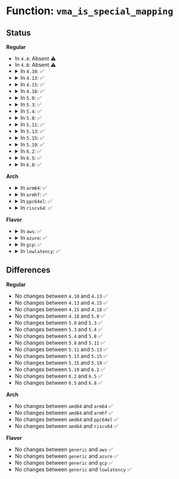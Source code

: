 # Function: <code>vma_is_special_mapping</code>

## Status
<b>Regular</b>
<ul>
<li>
In <code>4.4</code>: Absent ⚠️
</li>
<li>
In <code>4.8</code>: Absent ⚠️
</li>
<li>
<details>
<summary>In <code>4.10</code>: ✅</summary>

```c
bool vma_is_special_mapping(const struct vm_area_struct *vma, const struct vm_special_mapping *sm);
```

**Collision:** Unique Global

**Inline:** No

**Transformation:** False

**Instances:**

```
In mm/mmap.c (ffffffff811f4300)
Location: mm/mmap.c:3236
Inline: False
Direct callers:
  - arch/x86/entry/vdso/vma.c:map_vdso_once
  - arch/x86/entry/vdso/vma.c:map_vdso_once
```
**Symbols:**

```
ffffffff811f4300-ffffffff811f4335: vma_is_special_mapping (STB_GLOBAL)
```
</details>
</li>
<li>
<details>
<summary>In <code>4.13</code>: ✅</summary>

```c
bool vma_is_special_mapping(const struct vm_area_struct *vma, const struct vm_special_mapping *sm);
```

**Collision:** Unique Global

**Inline:** No

**Transformation:** False

**Instances:**

```
In mm/mmap.c (ffffffff811ff280)
Location: mm/mmap.c:3293
Inline: False
Direct callers:
  - arch/x86/entry/vdso/vma.c:map_vdso_once
  - arch/x86/entry/vdso/vma.c:map_vdso_once
```
**Symbols:**

```
ffffffff811ff280-ffffffff811ff2b5: vma_is_special_mapping (STB_GLOBAL)
```
</details>
</li>
<li>
<details>
<summary>In <code>4.15</code>: ✅</summary>

```c
bool vma_is_special_mapping(const struct vm_area_struct *vma, const struct vm_special_mapping *sm);
```

**Collision:** Unique Global

**Inline:** No

**Transformation:** False

**Instances:**

```
In mm/mmap.c (ffffffff81217880)
Location: mm/mmap.c:3336
Inline: False
Direct callers:
  - arch/x86/entry/vdso/vma.c:map_vdso_once
  - arch/x86/entry/vdso/vma.c:map_vdso_once
```
**Symbols:**

```
ffffffff81217880-ffffffff812178b5: vma_is_special_mapping (STB_GLOBAL)
```
</details>
</li>
<li>
<details>
<summary>In <code>4.18</code>: ✅</summary>

```c
bool vma_is_special_mapping(const struct vm_area_struct *vma, const struct vm_special_mapping *sm);
```

**Collision:** Unique Global

**Inline:** No

**Transformation:** False

**Instances:**

```
In mm/mmap.c (ffffffff81238bd0)
Location: mm/mmap.c:3391
Inline: False
Direct callers:
  - arch/x86/entry/vdso/vma.c:map_vdso_once
  - arch/x86/entry/vdso/vma.c:map_vdso_once
```
**Symbols:**

```
ffffffff81238bd0-ffffffff81238c05: vma_is_special_mapping (STB_GLOBAL)
```
</details>
</li>
<li>
<details>
<summary>In <code>5.0</code>: ✅</summary>

```c
bool vma_is_special_mapping(const struct vm_area_struct *vma, const struct vm_special_mapping *sm);
```

**Collision:** Unique Global

**Inline:** No

**Transformation:** False

**Instances:**

```
In mm/mmap.c (ffffffff8124c590)
Location: mm/mmap.c:3435
Inline: False
Direct callers:
  - arch/x86/entry/vdso/vma.c:map_vdso_once
  - arch/x86/entry/vdso/vma.c:map_vdso_once
```
**Symbols:**

```
ffffffff8124c590-ffffffff8124c5c5: vma_is_special_mapping (STB_GLOBAL)
```
</details>
</li>
<li>
<details>
<summary>In <code>5.3</code>: ✅</summary>

```c
bool vma_is_special_mapping(const struct vm_area_struct *vma, const struct vm_special_mapping *sm);
```

**Collision:** Unique Global

**Inline:** No

**Transformation:** False

**Instances:**

```
In mm/mmap.c (ffffffff8125e9c0)
Location: mm/mmap.c:3441
Inline: False
Direct callers:
  - arch/x86/entry/vdso/vma.c:map_vdso_once
  - arch/x86/entry/vdso/vma.c:map_vdso_once
```
**Symbols:**

```
ffffffff8125e9c0-ffffffff8125e9f5: vma_is_special_mapping (STB_GLOBAL)
```
</details>
</li>
<li>
<details>
<summary>In <code>5.4</code>: ✅</summary>

```c
bool vma_is_special_mapping(const struct vm_area_struct *vma, const struct vm_special_mapping *sm);
```

**Collision:** Unique Global

**Inline:** No

**Transformation:** False

**Instances:**

```
In mm/mmap.c (ffffffff8126d1d0)
Location: mm/mmap.c:3447
Inline: False
Direct callers:
  - arch/x86/entry/vdso/vma.c:map_vdso_once
  - arch/x86/entry/vdso/vma.c:map_vdso_once
```
**Symbols:**

```
ffffffff8126d1d0-ffffffff8126d205: vma_is_special_mapping (STB_GLOBAL)
```
</details>
</li>
<li>
<details>
<summary>In <code>5.8</code>: ✅</summary>

```c
bool vma_is_special_mapping(const struct vm_area_struct *vma, const struct vm_special_mapping *sm);
```

**Collision:** Unique Global

**Inline:** No

**Transformation:** False

**Instances:**

```
In mm/mmap.c (ffffffff8129d3d0)
Location: mm/mmap.c:3461
Inline: False
Direct callers:
  - arch/x86/entry/vdso/vma.c:map_vdso_once
  - arch/x86/entry/vdso/vma.c:map_vdso_once
  - arch/x86/entry/vdso/vma.c:vdso_join_timens
```
**Symbols:**

```
ffffffff8129d3d0-ffffffff8129d405: vma_is_special_mapping (STB_GLOBAL)
```
</details>
</li>
<li>
<details>
<summary>In <code>5.11</code>: ✅</summary>

```c
bool vma_is_special_mapping(const struct vm_area_struct *vma, const struct vm_special_mapping *sm);
```

**Collision:** Unique Global

**Inline:** No

**Transformation:** False

**Instances:**

```
In mm/mmap.c (ffffffff812a87d0)
Location: mm/mmap.c:3535
Inline: False
Direct callers:
  - arch/x86/entry/vdso/vma.c:map_vdso_once
  - arch/x86/entry/vdso/vma.c:map_vdso_once
  - arch/x86/entry/vdso/vma.c:vdso_join_timens
```
**Symbols:**

```
ffffffff812a87d0-ffffffff812a8805: vma_is_special_mapping (STB_GLOBAL)
```
</details>
</li>
<li>
<details>
<summary>In <code>5.13</code>: ✅</summary>

```c
bool vma_is_special_mapping(const struct vm_area_struct *vma, const struct vm_special_mapping *sm);
```

**Collision:** Unique Global

**Inline:** No

**Transformation:** False

**Instances:**

```
In mm/mmap.c (ffffffff812adc80)
Location: mm/mmap.c:3502
Inline: False
Direct callers:
  - arch/x86/entry/vdso/vma.c:map_vdso_once
  - arch/x86/entry/vdso/vma.c:map_vdso_once
  - arch/x86/entry/vdso/vma.c:vdso_join_timens
```
**Symbols:**

```
ffffffff812adc80-ffffffff812adcb5: vma_is_special_mapping (STB_GLOBAL)
```
</details>
</li>
<li>
<details>
<summary>In <code>5.15</code>: ✅</summary>

```c
bool vma_is_special_mapping(const struct vm_area_struct *vma, const struct vm_special_mapping *sm);
```

**Collision:** Unique Global

**Inline:** No

**Transformation:** False

**Instances:**

```
In mm/mmap.c (ffffffff812ef3f0)
Location: mm/mmap.c:3482
Inline: False
Direct callers:
  - arch/x86/entry/vdso/vma.c:map_vdso_once
  - arch/x86/entry/vdso/vma.c:map_vdso_once
  - arch/x86/entry/vdso/vma.c:vdso_join_timens
```
**Symbols:**

```
ffffffff812ef3f0-ffffffff812ef425: vma_is_special_mapping (STB_GLOBAL)
```
</details>
</li>
<li>
<details>
<summary>In <code>5.19</code>: ✅</summary>

```c
bool vma_is_special_mapping(const struct vm_area_struct *vma, const struct vm_special_mapping *sm);
```

**Collision:** Unique Global

**Inline:** No

**Transformation:** False

**Instances:**

```
In mm/mmap.c (ffffffff81352890)
Location: mm/mmap.c:3476
Inline: False
Direct callers:
  - arch/x86/entry/vdso/vma.c:map_vdso_once
  - arch/x86/entry/vdso/vma.c:map_vdso_once
  - arch/x86/entry/vdso/vma.c:vdso_join_timens
```
**Symbols:**

```
ffffffff81352890-ffffffff813528d9: vma_is_special_mapping (STB_GLOBAL)
```
</details>
</li>
<li>
<details>
<summary>In <code>6.2</code>: ✅</summary>

```c
bool vma_is_special_mapping(const struct vm_area_struct *vma, const struct vm_special_mapping *sm);
```

**Collision:** Unique Global

**Inline:** No

**Transformation:** False

**Instances:**

```
In mm/mmap.c (ffffffff813cc8f0)
Location: mm/mmap.c:3438
Inline: False
Direct callers:
  - arch/x86/entry/vdso/vma.c:map_vdso_once
  - arch/x86/entry/vdso/vma.c:map_vdso_once
  - arch/x86/entry/vdso/vma.c:vdso_join_timens
```
**Symbols:**

```
ffffffff813cc8f0-ffffffff813cc936: vma_is_special_mapping (STB_GLOBAL)
```
</details>
</li>
<li>
<details>
<summary>In <code>6.5</code>: ✅</summary>

```c
bool vma_is_special_mapping(const struct vm_area_struct *vma, const struct vm_special_mapping *sm);
```

**Collision:** Unique Global

**Inline:** No

**Transformation:** False

**Instances:**

```
In mm/mmap.c (ffffffff814011c0)
Location: mm/mmap.c:3533
Inline: False
Direct callers:
  - arch/x86/entry/vdso/vma.c:map_vdso_once
  - arch/x86/entry/vdso/vma.c:map_vdso_once
  - arch/x86/entry/vdso/vma.c:vdso_join_timens
```
**Symbols:**

```
ffffffff814011c0-ffffffff81401206: vma_is_special_mapping (STB_GLOBAL)
```
</details>
</li>
<li>
<details>
<summary>In <code>6.8</code>: ✅</summary>

```c
bool vma_is_special_mapping(const struct vm_area_struct *vma, const struct vm_special_mapping *sm);
```

**Collision:** Unique Global

**Inline:** No

**Transformation:** False

**Instances:**

```
In mm/mmap.c (ffffffff8142d810)
Location: mm/mmap.c:3618
Inline: False
Direct callers:
  - arch/x86/entry/vdso/vma.c:map_vdso_once
  - arch/x86/entry/vdso/vma.c:map_vdso_once
  - arch/x86/entry/vdso/vma.c:vdso_join_timens
```
**Symbols:**

```
ffffffff8142d810-ffffffff8142d856: vma_is_special_mapping (STB_GLOBAL)
```
</details>
</li>
</ul>
<b>Arch</b>
<ul>
<li>
<details>
<summary>In <code>arm64</code>: ✅</summary>

```c
bool vma_is_special_mapping(const struct vm_area_struct *vma, const struct vm_special_mapping *sm);
```

**Collision:** Unique Global

**Inline:** No

**Transformation:** False

**Instances:**

```
In mm/mmap.c (ffff8000103041b8)
Location: mm/mmap.c:3447
Inline: False
```
**Symbols:**

```
ffff8000103041b8-ffff800010304220: vma_is_special_mapping (STB_GLOBAL)
```
</details>
</li>
<li>
<details>
<summary>In <code>armhf</code>: ✅</summary>

```c
bool vma_is_special_mapping(const struct vm_area_struct *vma, const struct vm_special_mapping *sm);
```

**Collision:** Unique Global

**Inline:** No

**Transformation:** False

**Instances:**

```
In mm/mmap.c (c05229a8)
Location: mm/mmap.c:3447
Inline: False
```
**Symbols:**

```
c05229a8-c05229f4: vma_is_special_mapping (STB_GLOBAL)
```
</details>
</li>
<li>
<details>
<summary>In <code>ppc64el</code>: ✅</summary>

```c
bool vma_is_special_mapping(const struct vm_area_struct *vma, const struct vm_special_mapping *sm);
```

**Collision:** Unique Global

**Inline:** No

**Transformation:** False

**Instances:**

```
In mm/mmap.c (c0000000003d0fe0)
Location: mm/mmap.c:3447
Inline: False
```
**Symbols:**

```
c0000000003d0fe0-c0000000003d1040: vma_is_special_mapping (STB_GLOBAL)
```
</details>
</li>
<li>
<details>
<summary>In <code>riscv64</code>: ✅</summary>

```c
bool vma_is_special_mapping(const struct vm_area_struct *vma, const struct vm_special_mapping *sm);
```

**Collision:** Unique Global

**Inline:** No

**Transformation:** False

**Instances:**

```
In mm/mmap.c (ffffffe000210a66)
Location: mm/mmap.c:3447
Inline: False
```
**Symbols:**

```
ffffffe000210a66-ffffffe000210ac0: vma_is_special_mapping (STB_GLOBAL)
```
</details>
</li>
</ul>
<b>Flavor</b>
<ul>
<li>
<details>
<summary>In <code>aws</code>: ✅</summary>

```c
bool vma_is_special_mapping(const struct vm_area_struct *vma, const struct vm_special_mapping *sm);
```

**Collision:** Unique Global

**Inline:** No

**Transformation:** False

**Instances:**

```
In mm/mmap.c (ffffffff81265820)
Location: mm/mmap.c:3447
Inline: False
Direct callers:
  - arch/x86/entry/vdso/vma.c:map_vdso_once
  - arch/x86/entry/vdso/vma.c:map_vdso_once
```
**Symbols:**

```
ffffffff81265820-ffffffff81265855: vma_is_special_mapping (STB_GLOBAL)
```
</details>
</li>
<li>
<details>
<summary>In <code>azure</code>: ✅</summary>

```c
bool vma_is_special_mapping(const struct vm_area_struct *vma, const struct vm_special_mapping *sm);
```

**Collision:** Unique Global

**Inline:** No

**Transformation:** False

**Instances:**

```
In mm/mmap.c (ffffffff81257c40)
Location: mm/mmap.c:3447
Inline: False
Direct callers:
  - arch/x86/entry/vdso/vma.c:map_vdso_once
  - arch/x86/entry/vdso/vma.c:map_vdso_once
```
**Symbols:**

```
ffffffff81257c40-ffffffff81257c75: vma_is_special_mapping (STB_GLOBAL)
```
</details>
</li>
<li>
<details>
<summary>In <code>gcp</code>: ✅</summary>

```c
bool vma_is_special_mapping(const struct vm_area_struct *vma, const struct vm_special_mapping *sm);
```

**Collision:** Unique Global

**Inline:** No

**Transformation:** False

**Instances:**

```
In mm/mmap.c (ffffffff812635c0)
Location: mm/mmap.c:3447
Inline: False
Direct callers:
  - arch/x86/entry/vdso/vma.c:map_vdso_once
  - arch/x86/entry/vdso/vma.c:map_vdso_once
```
**Symbols:**

```
ffffffff812635c0-ffffffff812635f5: vma_is_special_mapping (STB_GLOBAL)
```
</details>
</li>
<li>
<details>
<summary>In <code>lowlatency</code>: ✅</summary>

```c
bool vma_is_special_mapping(const struct vm_area_struct *vma, const struct vm_special_mapping *sm);
```

**Collision:** Unique Global

**Inline:** No

**Transformation:** False

**Instances:**

```
In mm/mmap.c (ffffffff81272f80)
Location: mm/mmap.c:3447
Inline: False
Direct callers:
  - arch/x86/entry/vdso/vma.c:map_vdso_once
  - arch/x86/entry/vdso/vma.c:map_vdso_once
```
**Symbols:**

```
ffffffff81272f80-ffffffff81272fb5: vma_is_special_mapping (STB_GLOBAL)
```
</details>
</li>
</ul>

## Differences
<b>Regular</b>
<ul>
<li>
No changes between <code>4.10</code> and <code>4.13</code> ✅
</li>
<li>
No changes between <code>4.13</code> and <code>4.15</code> ✅
</li>
<li>
No changes between <code>4.15</code> and <code>4.18</code> ✅
</li>
<li>
No changes between <code>4.18</code> and <code>5.0</code> ✅
</li>
<li>
No changes between <code>5.0</code> and <code>5.3</code> ✅
</li>
<li>
No changes between <code>5.3</code> and <code>5.4</code> ✅
</li>
<li>
No changes between <code>5.4</code> and <code>5.8</code> ✅
</li>
<li>
No changes between <code>5.8</code> and <code>5.11</code> ✅
</li>
<li>
No changes between <code>5.11</code> and <code>5.13</code> ✅
</li>
<li>
No changes between <code>5.13</code> and <code>5.15</code> ✅
</li>
<li>
No changes between <code>5.15</code> and <code>5.19</code> ✅
</li>
<li>
No changes between <code>5.19</code> and <code>6.2</code> ✅
</li>
<li>
No changes between <code>6.2</code> and <code>6.5</code> ✅
</li>
<li>
No changes between <code>6.5</code> and <code>6.8</code> ✅
</li>
</ul>
<b>Arch</b>
<ul>
<li>
No changes between <code>amd64</code> and <code>arm64</code> ✅
</li>
<li>
No changes between <code>amd64</code> and <code>armhf</code> ✅
</li>
<li>
No changes between <code>amd64</code> and <code>ppc64el</code> ✅
</li>
<li>
No changes between <code>amd64</code> and <code>riscv64</code> ✅
</li>
</ul>
<b>Flavor</b>
<ul>
<li>
No changes between <code>generic</code> and <code>aws</code> ✅
</li>
<li>
No changes between <code>generic</code> and <code>azure</code> ✅
</li>
<li>
No changes between <code>generic</code> and <code>gcp</code> ✅
</li>
<li>
No changes between <code>generic</code> and <code>lowlatency</code> ✅
</li>
</ul>
